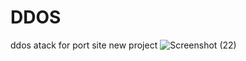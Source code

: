 # DDOS
ddos atack for port site 
new project
![Screenshot (22)](https://github.com/user-attachments/assets/ca00ebf0-bbc9-49c3-96c8-34971223ad5e)
